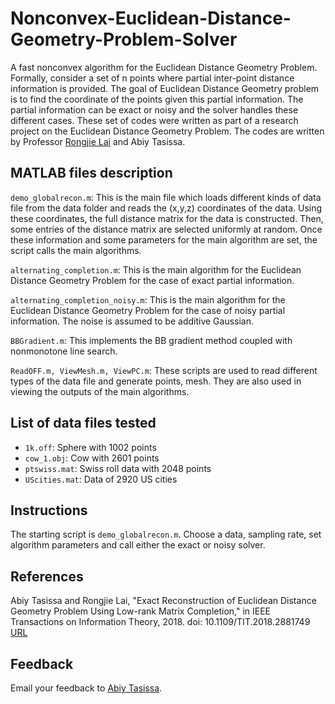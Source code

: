 # Nonconvex-Euclidean-Distance-Geometry-Problem-Solver
A fast nonconvex algorithm for the Euclidean Distance Geometry Problem. Formally, consider a set of n points where partial inter-point distance information is provided. The goal of Euclidean Distance Geometry problem is to find the coordinate of the points given this partial information. The partial information can be exact or noisy and the solver handles these different cases. These set of codes were written as part of a research project on the Euclidean Distance Geometry Problem. The codes are written by Professor [Rongjie Lai](http://homepages.rpi.edu/~lair/) and Abiy Tasissa. 

## MATLAB files description
`demo_globalrecon.m`: This is the main file which loads different kinds of data file from the data folder and reads the (x,y,z) coordinates of the data. Using these coordinates, the full distance matrix for the data is constructed. Then, some entries of the distance matrix are selected uniformly at random. Once these information and some parameters for the main algorithm are set, the script calls the main algorithms.  

`alternating_completion.m`: This is the main algorithm for the Euclidean Distance Geometry Problem for the case of exact partial information. 

`alternating_completion_noisy.m`: This is the main algorithm for the Euclidean Distance Geometry Problem for the case of noisy partial information. The noise is assumed to be additive Gaussian.

`BBGradient.m`: This implements the BB gradient method coupled with nonmonotone line search. 

`ReadOFF.m, ViewMesh.m, ViewPC.m`: These scripts are used to read different types of the data file and generate points, mesh. They are also used in viewing the outputs of the main algorithms.

## List of data files tested
* `1k.off`: Sphere with 1002 points
* `cow_1.obj`: Cow with 2601 points
* `ptswiss.mat`: Swiss roll data with 2048 points
* `UScities.mat`: Data of 2920 US cities

## Instructions

The starting script is `demo_globalrecon.m`. Choose a data, sampling rate, set algorithm parameters and call either the exact or noisy solver. 
## References

Abiy Tasissa and Rongjie Lai, "Exact Reconstruction of Euclidean Distance Geometry Problem Using Low-rank Matrix Completion," in IEEE Transactions on Information Theory, 2018. doi: 10.1109/TIT.2018.2881749
[URL](http://ieeexplore.ieee.org/stamp/stamp.jsp?tp=&arnumber=8537996&isnumber=4667673)


## Feedback

Email your feedback to <a href="mailto:abiy19@gmail.com">Abiy Tasissa</a>.

